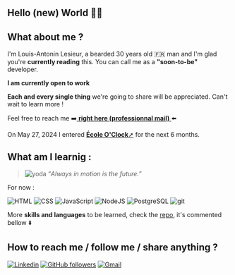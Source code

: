 
## Hello (new) World 👋🏻

## What about me ?

I'm Louis-Antonin Lesieur, a bearded 30 years old 🇫🇷 man and I'm glad you're **currently reading** this.
You can call me as a **"soon-to-be"** developer. 

**I am currently open to work**

**Each and every single thing** we're going to share will be appreciated. Can't wait to learn more !

Feel free to reach me ➡️[ **right here (professionnal mail)** ](mailto:louisantonin.lesieur@icloud.com)⬅️

On May 27, 2024 I entered [**École O'Clock**&#10138;](https://oclock.io/?_gl=1*gh1vyf*_up*MQ..&gclid=CjwKCAjwjeuyBhBuEiwAJ3vuoYidKAFSiqoUj86HHjfjTP5Jp5z_2sDp-ExjX2vkUIWGKHD-BR92xRoCZC8QAvD_BwE) for the next 6 months.

## What am I learnig :

> ![yoda](https://img.icons8.com/?size=100&id=TmBeo7H4cjCl&format=png&color=000000) “*Always in motion is the future.*”

For now :

![HTML](https://img.shields.io/badge/HTML5-E34F26?style=for-the-badge&logo=html5&logoColor=white)
![CSS](https://img.shields.io/badge/CSS3-1572B6?style=for-the-badge&logo=css3&logoColor=white)
![JavaScript](https://img.shields.io/badge/JavaScript-F7DF1E?style=for-the-badge&logo=javascript&logoColor=black)
![NodeJS](https://img.shields.io/badge/Node.js-43853D?style=for-the-badge&logo=node.js&logoColor=white)
![PostgreSQL](https://img.shields.io/badge/PostgreSQL-316192?style=for-the-badge&logo=postgresql&logoColor=white)
![git](https://img.shields.io/badge/GIT-E44C30?style=for-the-badge&logo=git&logoColor=white)


More **skills and languages** to be learned, check the [repo](https://github.com/LouisAntoninLesieur/LouisAntoninLesieur/blob/main/README.md?plain=1), it's commented bellow ⬇️

<!--- POLISHING THE SHIELDS UNTIL I'M READY

[![TypeScript](https://img.shields.io/badge/--3178C6?logo=typescript&logoColor=ffffff)](https://www.typescriptlang.org/)
![React](https://img.shields.io/badge/-React-05122A?style=plastic&logo=React&color=2B343B)

AND SO MUCH MORE !  Are you're reading this ? What about following each other ? :)

Do you want to provide support, advices ? Check the "How to reach me ?" section below ⬇️

-->

## How to reach me / follow me / share anything ?

[![Linkedin](https://img.shields.io/badge/-LinkedIn-blue?style=flat&logo=Linkedin&logoColor=white)](https://www.linkedin.com/in/louis-antonin-lesieur-158397268/)
[![GitHub followers](https://img.shields.io/github/followers/LouisAntoninLesieur?style=social)](https://github.com/LouisAntoninLesieur)
[![Gmail](https://img.shields.io/badge/-Gmail-c14438?style=flat&logo=Gmail&logoColor=white)](mailto:louisantonin.lesieur@gmail.com)
